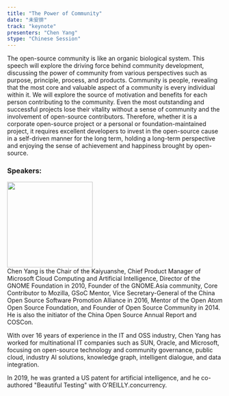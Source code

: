 ```yaml
---
title: "The Power of Community"
date: "未安排" 
track: "keynote"
presenters: "Chen Yang"
stype: "Chinese Session"
---
```

The open-source community is like an organic biological system. This speech will explore the driving force behind community development, discussing the power of community from various perspectives such as purpose, principle, process, and products. Community is people, revealing that the most core and valuable aspect of a community is every individual within it. We will explore the source of motivation and benefits for each person contributing to the community. Even the most outstanding and successful projects lose their vitality without a sense of community and the involvement of open-source contributors. Therefore, whether it is a corporate open-source project or a personal or foundation-maintained project, it requires excellent developers to invest in the open-source cause in a self-driven manner for the long term, holding a long-term perspective and enjoying the sense of achievement and happiness brought by open-source.
 ### Speakers: 
 <img src="https://img.bagevent.com/resource/20230725/0720266531016.jpg" width="200" /><br>Chen Yang is the Chair of the Kaiyuanshe, Chief Product Manager of Microsoft Cloud Computing and Artificial Intelligence, Director of the GNOME Foundation in 2010, Founder of the GNOME.Asia community, Core Contributor to Mozilla, GSoC Mentor, Vice Secretary-General of the China Open Source Software Promotion Alliance in 2016, Mentor of the Open Atom Open Source Foundation, and Founder of Open Source Community in 2014. He is also the initiator of the China Open Source Annual Report and COSCon.

With over 16 years of experience in the IT and OSS industry, Chen Yang has worked for multinational IT companies such as SUN, Oracle, and Microsoft, focusing on open-source technology and community governance, public cloud, industry AI solutions, knowledge graph, intelligent dialogue, and data integration.

In 2019, he was granted a US patent for artificial intelligence, and he co-authored "Beautiful Testing" with O'REILLY.concurrency.
 <br><br>